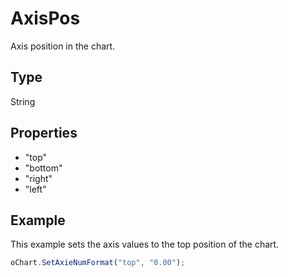 # AxisPos

Axis position in the chart.

## Type

String

## Properties

- "top" 
- "bottom" 
- "right" 
- "left"

## Example

This example sets the axis values to the top position of the chart.

```javascript
oChart.SetAxieNumFormat("top", "0.00");
```